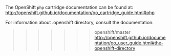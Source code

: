 The OpenShift `php` cartridge documentation can be found at:
http://openshift.github.io/documentation/oo_cartridge_guide.html#php

For information about .openshift directory, consult the documentation:
>>>>>>> openshift/master
http://openshift.github.io/documentation/oo_user_guide.html#the-openshift-directory
